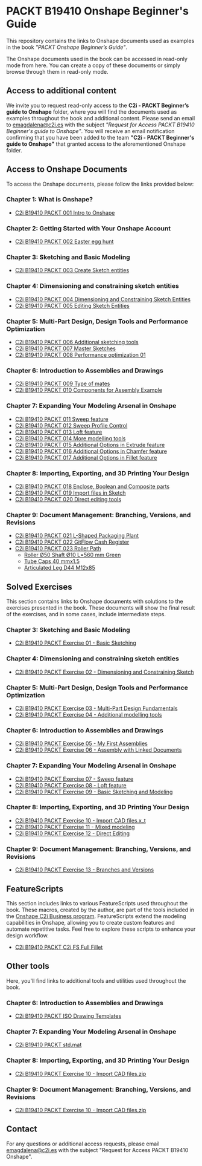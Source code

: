# PACKT B19410 Onshape Beginner's Guide
This repository contains the links to Onshape documents used as examples in the book *"PACKT Onshape Beginner’s Guide"*.

The Onshape documents used in the book can be accessed in read-only mode from here. 
You can create a copy of these documents or simply browse through them in read-only mode.

## Access to additional content

We invite you to request read-only access to the **C2i - PACKT Beginner’s guide to Onshape** folder, where you will find the documents used as examples throughout the book and additional content. Please send an email to [emagdalena@c2i.es](mailto:emagdalena@c2i.es) with the subject *"Request for Access PACKT B19410 Beginner's guide to Onshape"*. You will receive an email notification confirming that you have been added to the team **"C2i - PACKT Beginner's guide to Onshape"** that granted access to the aforementioned Onshape folder.

## Access to Onshape Documents
To access the Onshape documents, please follow the links provided below:

### Chapter 1: What is Onshape? 
- [C2i B19410 PACKT 001 Intro to Onshape](https://cad.onshape.com/documents/70fafb701fc98e70f16a83d9/w/b0e8cca38cab293b7619c973/e/cfdb58bd0430e1625e29e83b?renderMode=0&tangentEdgeStyle=1&uiState=668c3cb27e4db473d87926eb)

### Chapter 2: Getting Started with Your Onshape Account 
- [C2i B19410 PACKT 002 Easter egg hunt](https://cad.onshape.com/documents/78e074cd6c163df729d0d2eb/w/abe1bde1fea1b074bbfcb724/e/95e64f028778d580ba2a194d?renderMode=0&tangentEdgeStyle=1&uiState=668c40a20abe8011f8aa055a)

### Chapter 3: Sketching and Basic Modeling 
- [C2i B19410 PACKT 003 Create Sketch entities](https://cad.onshape.com/documents/a9c44768db0dc2d478897ae0/w/b8e927c41c8df98300706485/e/eb9aac9ec35549c884f0478f?renderMode=0&tangentEdgeStyle=1&uiState=668c52937973ef31805bf7c8)

### Chapter 4: Dimensioning and constraining sketch entities
- [C2i B19410 PACKT 004 Dimensioning and Constraining Sketch Entities](https://cad.onshape.com/documents/c36cff7c52660bc80a01e8c7/w/af18a1e2ad3abc35a16a3df3/e/c431c1b916cb111b1be3d9ab?renderMode=0&tangentEdgeStyle=1&uiState=668c61a641d5bd7556d168af)
- [C2i B19410 PACKT 005 Editing Sketch Entities](https://cad.onshape.com/documents/84f0330fb1103c1cf233e675/w/5bb87140e59bc5542134d352/e/91b4e2c5dc14270f645ef65b?renderMode=0&tangentEdgeStyle=1&uiState=668c62237ce3c40f92d01cab)

### Chapter 5: Multi-Part Design, Design Tools and Performance Optimization
- [C2i B19410 PACKT 006 Additional sketching tools](https://cad.onshape.com/documents/772738f2762c58996d203659/w/be627adb1ad4a20bc07df65c/e/01e8aef4b19d0c865b2db68c?renderMode=0&tangentEdgeStyle=1&uiState=668c6c75bc415a67c7f4e39e)
- [C2i B19410 PACKT 007 Master Sketches](https://cad.onshape.com/documents/37fc762832a6a647790d7a53/w/75716a8353f9d0ca3371c270/e/f70f2598143f1e412b85408c?renderMode=0&tangentEdgeStyle=1&uiState=668c6f35bc415a67c7f4e47a)
- [C2i B19410 PACKT 008 Performance optimization 01](https://cad.onshape.com/documents/b5c182399af1949e368b6cad/w/47f26d8c9b1598ddc927809c/e/a2557c2456a76543c00dec42?renderMode=0&tangentEdgeStyle=1&uiState=668c74aa41d5bd7556d16aa8)

### Chapter 6: Introduction to Assemblies and Drawings
- [C2i B19410 PACKT 009 Type of mates](https://cad.onshape.com/documents/263f55b652ec533c3dae0a02/w/ed4b2069941c7bd9d68bb5ac/e/aefffa90717cfdd74df04e65?renderMode=0&tangentEdgeStyle=1&uiState=66e899c3ef9b031962ebd88e)
- [C2i B19410 PACKT 010 Components for Assembly Example](https://cad.onshape.com/documents/783103a0179f4a9fe90d8598/w/cc4974aa4cac33111c8e5bcf/e/825666056eda44c7bc3d5d94?renderMode=0&tangentEdgeStyle=1&uiState=66e899e7d1c4fe4361652fe8)

### Chapter 7: Expanding Your Modeling Arsenal in Onshape
- [C2i B19410 PACKT 011 Sweep feature](https://cad.onshape.com/documents/634ad86b07053e73a547d9af/w/b388167baf9f0d11de7a2fd4/e/6fe11e368a6e41eba688f639?renderMode=0&uiState=66e5bb2c3473ba149bbd8868)
- [C2i B19410 PACKT 012 Sweep Profile Control](https://cad.onshape.com/documents/b4b9198ca4133e39748c3a64/w/f7576fc84fc891fcff92e783/e/b7c31917878df48ecc0ddf54?renderMode=0&uiState=66e5bb46bf9a446174776bf6)
- [C2i B19410 PACKT 013 Loft feature](https://cad.onshape.com/documents/2ea76ceec824ef9ea9c986d5/w/60c92123c21a3f1d9c8632ae/e/9c7d30ac95aabc8c6e1316c8?renderMode=0&uiState=66e5bb68169b905dadb962eb)
- [C2i B19410 PACKT 014 More modelling tools](https://cad.onshape.com/documents/93b470dd57283d7faf7d1ebe/w/38d5f31a117e7c55948c06ba/e/d9739354229c8596dfaad572?renderMode=0&uiState=66e5bba93473ba149bbd88ae)
- [C2i B19410 PACKT 015 Additional Options in Extrude feature](https://cad.onshape.com/documents/e6d2ad8e92932dde7019c1f9/w/6276ec3790393ff26ccb5534/e/8143b90aa02b9865389c2a09?renderMode=0&uiState=66e5bbf0169b905dadb9635e)
- [C2i B19410 PACKT 016 Additional Options in Chamfer feature](https://cad.onshape.com/documents/027054b81625c6bd99b60182/w/ea12cca547ad9df82fe34568/e/0bd6b78c3b37626f6d1c83c1?renderMode=0&uiState=66e5bc1fb6b5e64cab4a4db8)
- [C2i B19410 PACKT 017 Additional Options in Fillet feature](https://cad.onshape.com/documents/59b0667131fbceda16dde72e/w/789af3521759e558b4359952/e/086b83f53db9e26952f4d40e?renderMode=0&uiState=66e5bc51b6b5e64cab4a4f3e)

### Chapter 8: Importing, Exporting, and 3D Printing Your Design
- [C2i B19410 PACKT 018 Enclose, Boolean and Composite parts](https://cad.onshape.com/documents/83551a8c987c4e8f41ee663b/w/c2db8ffe1839390ca0b3ae62/e/53a54fff6ad57247be502b24?renderMode=0&uiState=66eb0141f90ab42a4ae1a075)
- [C2i B19410 PACKT 019 Import files in Sketch](https://cad.onshape.com/documents/26dc739b97d16e6f0f1a2152/w/8b74f9a9b50ae33e124eac48/e/2877a3649926a47c786d99aa?renderMode=0&uiState=66eb0686d1c4fe4361696d10)
- [C2i B19410 PACKT 020 Direct editing tools](https://cad.onshape.com/documents/61843d77f6f3f3baf58a53ed/w/fd34b5a7e9a50db0e1c1fb87/e/fc5337eceab82cd60074d3a5?renderMode=0&uiState=66eb0c098c7a962d2de69be5)

### Chapter 9: Document Management: Branching, Versions, and Revisions
- [C2i B19410 PACKT 021 L-Shaped Packaging Plant](https://cad.onshape.com/documents/a4faa3bae9154a9b515f8a35/w/d38e263021fc8d452fb0396f/e/edd0e0e1f47781a33964f3c1?renderMode=0&tangentEdgeStyle=1&uiState=66fbacd15956ae3baac5737f)
- [C2i B19410 PACKT 022 GitFlow Cash Register](https://cad.onshape.com/documents/d3099f6bbfa3a7d4668252da/w/8e316885d08f2a378fe8241a/e/5bfc13d581cf8b1fe5a197b4?renderMode=0&tangentEdgeStyle=1&uiState=66fbabe354fb0970a4a8501a)
- [C2i B19410 PACKT 023 Roller Path](https://cad.onshape.com/documents/d3099f6bbfa3a7d4668252da/w/8e316885d08f2a378fe8241a/e/5bfc13d581cf8b1fe5a197b4?renderMode=0&tangentEdgeStyle=1&uiState=66fbabe354fb0970a4a8501a)
  - [Roller Ø50 Shaft Ø10 L=560 mm Green](https://cad.onshape.com/documents/d3099f6bbfa3a7d4668252da/w/8e316885d08f2a378fe8241a/e/5bfc13d581cf8b1fe5a197b4?renderMode=0&tangentEdgeStyle=1&uiState=66fbabe354fb0970a4a8501a)
  - [Tube Caps 40 mmx1.5](https://cad.onshape.com/documents/d3099f6bbfa3a7d4668252da/w/8e316885d08f2a378fe8241a/e/5bfc13d581cf8b1fe5a197b4?renderMode=0&tangentEdgeStyle=1&uiState=66fbabe354fb0970a4a8501a)
  - [Articulated Leg D44 M12x85](https://cad.onshape.com/documents/d3099f6bbfa3a7d4668252da/w/8e316885d08f2a378fe8241a/e/5bfc13d581cf8b1fe5a197b4?renderMode=0&tangentEdgeStyle=1&uiState=66fbabe354fb0970a4a8501a)

## Solved Exercises
This section contains links to Onshape documents with solutions to the exercises presented in the book.
These documents will show the final result of the exercises, and in some cases, include intermediate steps.

### Chapter 3: Sketching and Basic Modeling
- [C2i B19410 PACKT Exercise 01 - Basic Sketching](https://cad.onshape.com/documents/513f55cf350b2bc4cce86706/w/62d785e40a7f3980120094b5/e/dfe9d282e661fd03624f4685?renderMode=0&tangentEdgeStyle=1&uiState=668c514c7ce3c40f92d0068f)

### Chapter 4: Dimensioning and constraining sketch entities
- [C2i B19410 PACKT Exercise 02 - Dimensioning and Constraining Sketch](https://cad.onshape.com/documents/f27dfee9fe1c58cbabd4ce88/w/593ed09bed798fa415b71156/e/cf8514c32f888f0b72879c57?renderMode=0&tangentEdgeStyle=1&uiState=668c61cf7973ef31805bfbf5)

### Chapter 5: Multi-Part Design, Design Tools and Performance Optimization
- [C2i B19410 PACKT Exercise 03 - Multi-Part Design Fundamentals](https://cad.onshape.com/documents/aa0d671967d5af27fe825046/w/9c177b42ad8f215d5f70195a/e/86110d5b9433b7a08f9ad5fc?renderMode=0&tangentEdgeStyle=1&uiState=668c662941d5bd7556d169ee)
- [C2i B19410 PACKT Exercise 04 - Additional modelling tools](https://cad.onshape.com/documents/ce55a269b7655d198f43323f/w/80542218023627a9d9519e77/e/53001389ea66845d1db4bf1d?renderMode=0&tangentEdgeStyle=1&uiState=668c6c268220df137728663e)

### Chapter 6: Introduction to Assemblies and Drawings
- [C2i B19410 PACKT Exercise 05 - My First Assemblies](https://cad.onshape.com/documents/98543377f88e52baf8957430/w/84cd3a5e8df11a0e8b0655c5/e/68230d65e03c2f020f9ad260?renderMode=0&uiState=66e5b94fbf9a446174776aa0)
- [C2i B19410 PACKT Exercise 06 - Assembly with Linked Documents](https://cad.onshape.com/documents/1a7411dba799eae4296746d9/w/28f20d0def9312a1b0c5dcce/e/c15d467fe5636cde5d1d995a?renderMode=0&uiState=66e5b993093cfe2db8e2dad7)

### Chapter 7: Expanding Your Modeling Arsenal in Onshape
- [C2i B19410 PACKT Exercise 07 - Sweep feature](https://cad.onshape.com/documents/fdb2f2053403a521ba7c10cf/w/361491b60c87ead8cc2ade45/e/540f058d9aa0c10c33cb0119?renderMode=0&uiState=66e5bc9e3473ba149bbd8978)
- [C2i B19410 PACKT Exercise 08 - Loft feature](https://cad.onshape.com/documents/1a9ebd27e4df5a249aa65d4f/w/8fbd125063436329224ed509/e/1c6f369fc54966a962f06e59?renderMode=0&uiState=66e5bcc93473ba149bbd89b7)
- [C2i B19410 PACKT Exercise 09 - Basic Sketching and Modeling](https://cad.onshape.com/documents/7cceea4768e1d79b5754cfcd/w/2cf47c733b626e687cbeb91e/e/6f12b6f77e41f06646b3f27c?renderMode=0&uiState=66e5bd1fb6b5e64cab4a520b)

### Chapter 8: Importing, Exporting, and 3D Printing Your Design
- [C2i B19410 PACKT Exercise 10 - Import CAD files.x_t](https://cad.onshape.com/documents/7f916e5ef4913e90bf1022ab/w/893b2877e221421ad688abc5/e/4873c599eb24f8186ac54892?renderMode=0&uiState=66eb033d1d7bb04d3aa066ff)
- [C2i B19410 PACKT Exercise 11 - Mixed modeling](https://cad.onshape.com/documents/1ca73992ca8f743dc634cfe9/w/80d6876e746886ddd1b2b843/e/85aed2e05b220c3a9c63b9ca?renderMode=0&uiState=66eb03818c7a962d2de68a00)
- [C2i B19410 PACKT Exercise 12 - Direct Editing](https://cad.onshape.com/documents/4c302ef0b5a774209b7eb5e9/w/34911374c835e1b538307185/e/ab561a403e7ca14092d75373?renderMode=0&uiState=66eb03c8f90ab42a4ae1a1c3)

### Chapter 9: Document Management: Branching, Versions, and Revisions
- [C2i B19410 PACKT Exercise 13 - Branches and Versions](https://cad.onshape.com/documents/c3ebbfc3594dfff900f738d0/w/fd36eac3c149b9618cf408e3/e/656cca72f6de1d0f55f78c7c?renderMode=0&tangentEdgeStyle=1&uiState=66fbaaf1247ae31d513849ed)


## FeatureScripts
This section includes links to various FeatureScripts used throughout the book. These macros, created by the author, are part of the tools included in the [Onshape C2i Business program](https://www.c2i.es/en_GB/onshape-c2i-business).
FeatureScripts extend the modeling capabilities in Onshape, allowing you to create custom features and automate repetitive tasks. Feel free to explore these scripts to enhance your design workflow.
- [C2i B19410 PACKT C2i FS Full Fillet](https://cad.onshape.com/documents/fa301370c47d688bbb46c5ba/w/15de101bb15601302a38188a/e/7775ddb5d1e1184bdb925ae5)

## Other tools
Here, you'll find links to additional tools and utilities used throughout the book.

### Chapter 6: Introduction to Assemblies and Drawings
- [C2i B19410 PACKT ISO Drawing Templates](https://cad.onshape.com/documents/27ad53f1e19d337f096c66d4/w/723cb25d35df47b22612a78d/e/2ee5fc7b3df14400d72bf1e0)

### Chapter 7: Expanding Your Modeling Arsenal in Onshape
- [C2i B19410 PACKT std.mat](https://cad.onshape.com/documents/255c9cf05b9d067f561521ff/w/e2f87aac370800f1e251a02f/e/27eae525581ce693cf9ce56f)

### Chapter 8: Importing, Exporting, and 3D Printing Your Design
- [C2i B19410 PACKT Exercise 10 - Import CAD files.zip](https://github.com/PacktPublishing/Onshape-for-Beginners/raw/main/Tools/C2i%20B19410%20PACKT%20Exercise%2010.zip?raw=true)

### Chapter 9: Document Management: Branching, Versions, and Revisions
- [C2i B19410 PACKT Exercise 10 - Import CAD files.zip](https://github.com/PacktPublishing/Onshape-for-Beginners/raw/main/Tools/C2i%20B19410%20PACKT%20Exercise%2010.zip?raw=true)

## Contact

For any questions or additional access requests, please email [emagdalena@c2i.es](mailto:emagdalena@c2i.es) with the subject "Request for Access PACKT B19410 Onshape".

